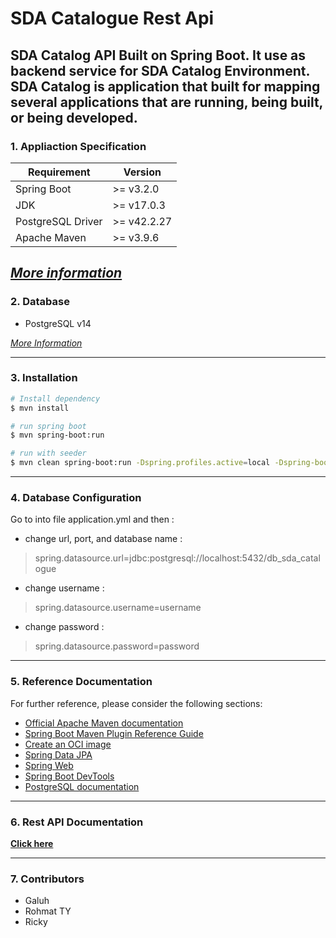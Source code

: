 # **SDA Catalogue Rest Api**
SDA Catalog API Built on Spring Boot. It use as backend service for SDA Catalog Environment.
SDA Catalog is application that built for mapping several applications that are running, being built, or being developed.
-------
### 1. Appliaction Specification
| Requirement        | Version     |
|--------------------|-------------|
| Spring Boot        | >= v3.2.0   |
| JDK                | >= v17.0.3  |
| PostgreSQL Driver  | >= v42.2.27 |
| Apache Maven       | >= v3.9.6   |

[*More information*](http://https://spring.io/quickstart "*More information*")
-------

### 2. Database
- PostgreSQL v14

[*More Information*](https://www.postgresql.org/ "*More Information*")

------
### 3. Installation
```bash
# Install dependency
$ mvn install

# run spring boot
$ mvn spring-boot:run

# run with seeder
$ mvn clean spring-boot:run -Dspring.profiles.active=local -Dspring-boot.run.arguments=--seeder=mapping,backend,frontend,picDev,sdaHosting,typeOfDb,webservice
```

------

### 4. Database Configuration
Go to into file application.yml and then :
- change url, port, and database name :
>spring.datasource.url=jdbc:postgresql://localhost:5432/db_sda_catalogue

- change username :
>spring.datasource.username=username

- change password :
>spring.datasource.password=password


-------

### 5. Reference Documentation
For further reference, please consider the following sections:

* [Official Apache Maven documentation](https://maven.apache.org/guides/index.html)
* [Spring Boot Maven Plugin Reference Guide](https://docs.spring.io/spring-boot/docs/3.2.0/maven-plugin/reference/html/)
* [Create an OCI image](https://docs.spring.io/spring-boot/docs/3.2.0/maven-plugin/reference/html/#build-image)
* [Spring Data JPA](https://docs.spring.io/spring-boot/docs/3.2.0/reference/htmlsingle/index.html#data.sql.jpa-and-spring-data)
* [Spring Web](https://docs.spring.io/spring-boot/docs/3.2.0/reference/htmlsingle/index.html#web)
* [Spring Boot DevTools](https://docs.spring.io/spring-boot/docs/3.2.0/reference/htmlsingle/index.html#using.devtools)
* [PostgreSQL documentation](https://www.postgresql.org/docs/14/index.html)


-------

### 6. Rest API Documentation
[**Click here**](ApiDoc.md "**Click here**")

-------

### 7. Contributors
- Galuh
- Rohmat TY
- Ricky

